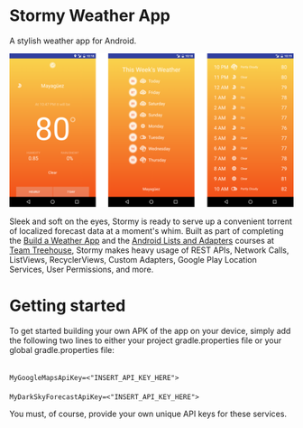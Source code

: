 # Stormy Weather App
A stylish weather app for Android.

![Stormy](/Stormy.png?raw=true)

Sleek and soft on the eyes, Stormy is ready to serve up a convenient torrent of localized forecast data at a moment's whim. Built as part of completing the [Build a Weather App](https://teamtreehouse.com/library/build-a-weather-app)
and the [Android Lists and Adapters](https://teamtreehouse.com/library/android-lists-and-adapters) courses at [Team Treehouse](https://teamtreehouse.com/), 
Stormy makes heavy usage of REST APIs, Network Calls, ListViews, RecyclerViews, Custom Adapters, Google Play Location Services, User Permissions, and more.

# Getting started

To get started building your own APK of the app on your device, simply add the following two lines to either your project gradle.properties file
or your global gradle.properties file:

<code>
MyGoogleMapsApiKey=<"INSERT_API_KEY_HERE"> 
</code>

<code>
MyDarkSkyForecastApiKey=<"INSERT_API_KEY_HERE">
</code>

You must, of course, provide your own unique API keys for these services.
